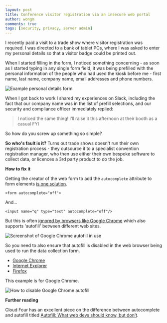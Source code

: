 ```yaml
---
layout: post
title: Conference visitor registration via an insecure web portal
author: wongm
comments: true
tags: [security, privacy, server admin]
---
```

I recently paid a visit to a trade show where visitor registration was required. I was directed to a bank of tablet PCs, where I was asked to enter my personal details so that a visitor badge could be printed out.

When I started filling in the form, I noticed something concerning - as soon as I started typing in any single form field, it was being prefilled with the personal information of the people who had used the kiosk before me - first name, last name, company name, email addresses and phone numbers.

<img src="{{ site.url }}/images/upload.wikimedia.org PT015-_Figure_6.5_(3978882756).png" alt="Example personal details form" />

When I got back to work I shared my experiences on Slack, including the fact that our company name was in the list of prefill selections, and our security and compliance officer immediately replied:

> I noticed the same thing! I'll raise it this afternoon at their booth as a casual FYI

So how do you screw up something so simple?

**So who's fault is it?**
Turns out trade shows doesn't run their own registration process - they outsource it to a specialist convention registration manager, who then use either their own bespoke software to collect data, or licences a 3rd party product to do the job.

**How to fix it**

Getting the creator of the web form to add the `autocomplete` attribute to form elements [is one solution](https://css-tricks.com/snippets/html/autocomplete-off/).

```
<form autocomplete="off">
```

And...

```
<input name="q" type="text" autocomplete="off"/>
```

But this is often [ignored by browsers like Google Chrome](https://webscripts.softpedia.com/blog/Chrome-34-Seeks-to-Save-All-Your-Passwords-436693.shtml) which also supports 'autofill' between different web sites.

<img src="{{ site.url }}/images/webmasters.googleblog.com Sherlock Screenshot.png" alt="Screenshot of Google Chrome autofill in use" />

So you need to also ensure that autofill is disabled in the web browser being used to run the data collection form.

- [Google Chrome](https://support.google.com/chrome/answer/142893?co=GENIE.Platform%3DDesktop&hl=en)
- [Internet Explorer](https://support.microsoft.com/en-au/help/17499/windows-internet-explorer-11-remember-passwords-fill-out-web-forms)
- [Firefox](https://support.mozilla.org/en-US/kb/control-whether-firefox-automatically-fills-forms)

This example is for Google Chrome.

<img src="{{ site.url }}/images/wikihow Manage-Passwords-and-Autofill-Settings-on-Google-Chrome-Step-4.jpg" alt="How to disable Google Chrome autofill" />

**Further reading**

Cloud Four has an excellent piece on the difference between autocomplete and autofill titled [Autofill: What web devs should know, but don’t](https://cloudfour.com/thinks/autofill-what-web-devs-should-know-but-dont/).



